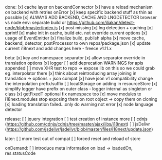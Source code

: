 done:
[x] cache layer on backendConnector
[x] have a reload mechanism on backend with retries onError
[x] keep specific backend stuff as thin as possible
[x] ALWAYS ADD BACKEND, CACHE AND LNGDETECTOR browser vs node env: separate build or https://github.com/iliakan/detect-node/blob/master/index.js
[x] post missing
[x] lng detection + caching
[x] sprintf
[x] make init in cache, build etc. not override current options
[x] usage of EventEmitter
[x] finalize build, publish alpha
[x] move cache, backend, detector, postProcessor to own repos/package.json
[x] update current i18next and add changes here - freece v1.11.x

beta:
[x] key and namespace separator
[x] allow separator override in translation options
[x] logger
[ ] add deprecation WARNINGS for apis appended
[ ] move XHR test to repo -> expose lib on this so we could grab eg. interpolator there
[x] think about reintroducing array joining in translation -> options + json compat
[x] have json v1 compatibility change the interpolation prefix/suffix
[ ] localStorage on adding in resourceStore
[x] simplify logger have prefix on outer class - logger internal as singleton or class
[x] getFixedT optional fix namespace too
[x] move modules to i18next.modules stop exposing them on root object -> copy them on cloning
[x] loading translation failed...only do warning not error
[x] node language detector

release:
[ ] jquery integration
[ ] test creation of instance more
[ ] cdnjs (https://github.com/cdnjs/cdnjs/tree/master/ajax/libs/i18next)
[ ] jsDelivr (https://github.com/jsdelivr/jsdelivr/blob/master/files/i18next/update.json)

later:
[ ] more test out of compat
[ ] forced reset and reload of store

onDemand:
[ ] introduce meta information on load -> loadedOn, res.statusCode
